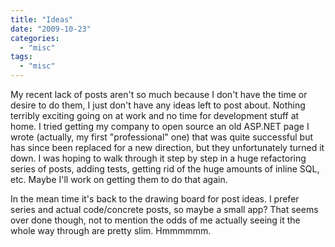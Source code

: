```yaml
---
title: "Ideas"
date: "2009-10-23"
categories: 
  - "misc"
tags: 
  - "misc"
---
```


My recent lack of posts aren't so much because I don't have the time or desire to do them, I just don't have any ideas left to post about. Nothing terribly exciting going on at work and no time for development stuff at home. I tried getting my company to open source an old ASP.NET page I wrote (actually, my first "professional" one) that was quite successful but has since been replaced for a new direction, but they unfortunately turned it down. I was hoping to walk through it step by step in a huge refactoring series of posts, adding tests, getting rid of the huge amounts of inline SQL, etc. Maybe I'll work on getting them to do that again.

In the mean time it's back to the drawing board for post ideas. I prefer series and actual code/concrete posts, so maybe a small app? That seems over done though, not to mention the odds of me actually seeing it the whole way through are pretty slim. Hmmmmmm.
